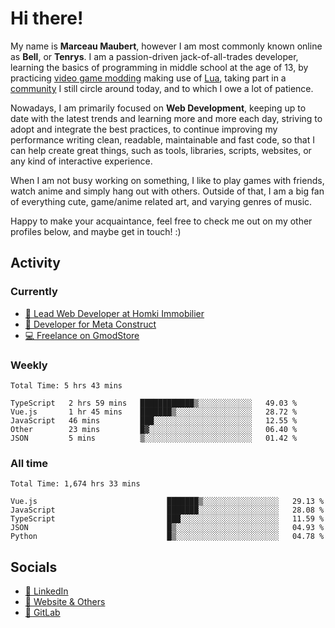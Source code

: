# Hi there!

My name is **Marceau Maubert**, however I am most commonly known online as **Bell**, or **Tenrys**. I am a passion-driven jack-of-all-trades developer, learning the basics of programming in middle school at the age of 13, by practicing [video game modding](https://garrysmod.com) making use of [Lua](https://lua.org), taking part in a [community](https://metastruct.net) I still circle around today, and to which I owe a lot of patience.

Nowadays, I am primarily focused on **Web Development**, keeping up to date with the latest trends and learning more and more each day, striving to adopt  and integrate the best practices, to continue improving my performance writing clean, readable, maintainable and fast code, so that I can help create great things, such as tools, libraries, scripts, websites, or any kind of interactive experience.

When I am not busy working on something, I like to play games with friends, watch anime and simply hang out with others. Outside of that, I am a big fan of everything cute, game/anime related art, and varying genres of music.

Happy to make your acquaintance, feel free to check me out on my other profiles below, and maybe get in touch! :)

## Activity

### Currently

- [🏢 Lead Web Developer at Homki Immobilier](https://homki-immobilier.com)
- [🎈 Developer for Meta Construct](https://metastruct.net)
- [💻 Freelance on GmodStore](https://www.gmodstore.com/users/Tenrys)

### Weekly
<!--START_SECTION:wakaWeekly-->

```text
Total Time: 5 hrs 43 mins

TypeScript   2 hrs 59 mins   ████████████▒░░░░░░░░░░░░   49.03 %
Vue.js       1 hr 45 mins    ███████▒░░░░░░░░░░░░░░░░░   28.72 %
JavaScript   46 mins         ███░░░░░░░░░░░░░░░░░░░░░░   12.55 %
Other        23 mins         █▓░░░░░░░░░░░░░░░░░░░░░░░   06.40 %
JSON         5 mins          ▒░░░░░░░░░░░░░░░░░░░░░░░░   01.42 %
```

<!--END_SECTION:wakaWeekly-->

### All time
<!--START_SECTION:wakaTotal-->

```text
Total Time: 1,674 hrs 33 mins

Vue.js                             ███████▒░░░░░░░░░░░░░░░░░   29.13 %
JavaScript                         ███████░░░░░░░░░░░░░░░░░░   28.08 %
TypeScript                         ███░░░░░░░░░░░░░░░░░░░░░░   11.59 %
JSON                               █▒░░░░░░░░░░░░░░░░░░░░░░░   04.93 %
Python                             █▒░░░░░░░░░░░░░░░░░░░░░░░   04.78 %
```

<!--END_SECTION:wakaTotal-->

## Socials

- [👔 LinkedIn](https://www.linkedin.com/in/marceau-maubert)
- [🔗 Website & Others](https://bell.moe)
- [🦊 GitLab](https://gitlab.com/Tenrys)
